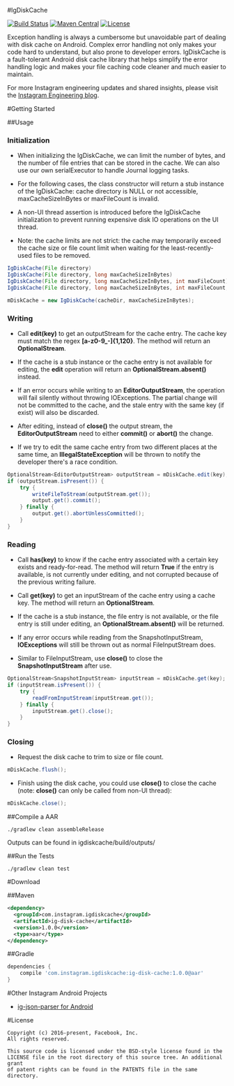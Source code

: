 #IgDiskCache

[![Build Status][build-status-svg]][build-status-link]
[![Maven Central][maven-svg]][maven-link]
[![License][license-svg]][license-link]


Exception handling is always a cumbersome but unavoidable part of dealing with disk cache on Android. Complex error handling not only makes your code hard to understand, but also prone to developer errors. IgDiskCache is a fault-tolerant Android disk cache library that helps simplify the error handling logic and makes your file caching code cleaner and much easier to maintain.

For more Instagram engineering updates and shared insights, please visit the [Instagram Engineering blog][eng-blog].

#Getting Started


##Usage

### Initialization 

- When initializing the IgDiskCache, we can limit the number of bytes, and the number of file entries that can be stored in the cache. We can also use our own serialExecutor to handle Journal logging tasks. 

- For the following cases, the class constructor will return a stub instance of the IgDiskCache: cache directory is NULL or not accessible, maxCacheSizeInBytes or maxFileCount is invalid.  

- A non-UI thread assertion is introduced before the IgDiskCache initialization to prevent running expensive disk IO operations on the UI thread. 

- Note: the cache limits are not strict: the cache may temporarily exceed the cache size or file count limit when waiting for the least-recently-used files to be removed.

``` java
IgDiskCache(File directory) 
IgDiskCache(File directory, long maxCacheSizeInBytes)
IgDiskCache(File directory, long maxCacheSizeInBytes, int maxFileCount)
IgDiskCache(File directory, long maxCacheSizeInBytes, int maxFileCount, Executor serialExecutor)

mDiskCache = new IgDiskCache(cacheDir, maxCacheSizeInBytes);
```

### Writing 

- Call **edit(key)** to get an outputStream for the cache entry. The cache key must match the regex **[a-z0-9_-]{1,120}**. The method will return an **OptionalStream<EditorOutputStream>**.

- If the cache is a stub instance or the cache entry is not available for editing, the **edit** operation will return an **OptionalStream.absent()** instead. 

- If an error occurs while writing to an **EditorOutputStream**, the operation will fail silently without throwing IOExceptions. The partial change will not be committed to the cache, and the stale entry with the same key (if exist) will also be discarded.

- After editing, instead of **close()** the output stream, the **EditorOutputStream** need to either **commit()** or **abort()** the change. 

- If we try to edit the same cache entry from two different places at the same time, an **IllegalStateException** will be thrown to notify the developer there's a race condition.

``` java
OptionalStream<EditorOutputStream> outputStream = mDiskCache.edit(key);
if (outputStream.isPresent()) {
	try {
		writeFileToStream(outputStream.get());
		output.get().commit();
	} finally {
		output.get().abortUnlessCommitted();
	}
}
```

### Reading

- Call **has(key)** to know if the cache entry associated with a certain key exists and ready-for-read. The method will return **True** if the entry is available, is not currently under editing, and not corrupted because of the previous writing failure. 

- Call **get(key)** to get an inputStream of the cache entry using a cache key. The method will return an **OptionalStream<SnapshotInputStream>**.

- If the cache is a stub instance, the file entry is not available, or the file entry is still under editing, an **OptionalStream.absent()** will be returned. 

- If any error occurs while reading from the SnapshotInputStream, **IOExceptions** will still be thrown out as normal FileInputStream does. 

- Similar to FileInputStream, use **close()** to close the **SnapshotInputStream** after use.

``` java
OptionalStream<SnapshotInputStream> inputStream = mDiskCache.get(key);
if (inputStream.isPresent()) {
	try {
		readFromInputStream(inputStream.get());
	} finally {
		inputStream.get().close();
	}
}
```

### Closing
- Request the disk cache to trim to size or file count.

``` java
mDiskCache.flush();
```

- Finish using the disk cache, you could use **close()** to close the cache (note: **close()** can only be called from non-UI thread):

``` java
mDiskCache.close();
```

##Compile a AAR

``` 
./gradlew clean assembleRelease
```
Outputs can be found in igdiskcache/build/outputs/

##Run the Tests
```
./gradlew clean test
```

#Download

##Maven

``` xml
<dependency>
  <groupId>com.instagram.igdiskcache</groupId>
  <artifactId>ig-disk-cache</artifactId>
  <version>1.0.0</version>
  <type>aar</type>
</dependency>
```

##Gradle

``` groovy
dependencies {
    compile 'com.instagram.igdiskcache:ig-disk-cache:1.0.0@aar'
}
```

#Other Instagram Android Projects
- [ig-json-parser for Android][ig-json-parser-link]


#License

```	
Copyright (c) 2016-present, Facebook, Inc.
All rights reserved.

This source code is licensed under the BSD-style license found in the
LICENSE file in the root directory of this source tree. An additional grant
of patent rights can be found in the PATENTS file in the same directory.
```
	 
 [eng-blog]: http://instagram-engineering.tumblr.com/
 
 [build-status-svg]: https://travis-ci.org/Instagram/ig-disk-cache.svg?branch=master
 [build-status-link]: https://travis-ci.org/Instagram/ig-disk-cache
 [maven-svg]: https://maven-badges.herokuapp.com/maven-central/com.instagram.igdiskcache/ig-disk-cache/badge.svg?style=flat
 [maven-link]: https://maven-badges.herokuapp.com/maven-central/com.instagram.igdiskcache/ig-disk-cache
 
 [ig-json-parser-link]: https://github.com/Instagram/ig-json-parser
 
 [license-svg]: https://img.shields.io/badge/license-BSD-lightgrey.svg
 [license-link]: https://github.com/Instagram/ig-disk-cache/blob/master/LICENSE
